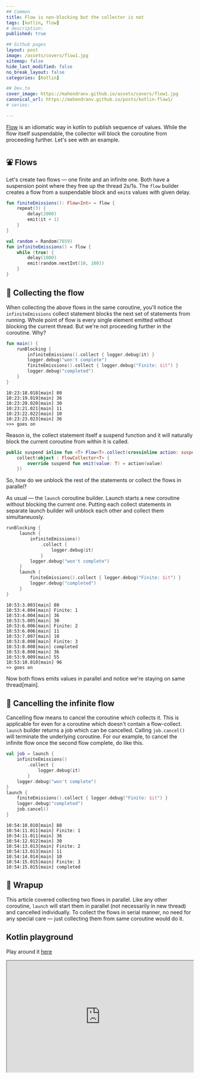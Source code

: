 ```yaml
---
## Common
title: Flow is non-blocking but the collector is not
tags: [kotlin, flow]
# description: 
published: true

## Github pages
layout: post
image: /assets/covers/flow1.jpg
sitemap: false
hide_last_modified: false
no_break_layout: false
categories: [Kotlin]

## Dev.to
cover_image: https://mahendranv.github.io/assets/covers/flow1.jpg
canonical_url: https://mahendranv.github.io/posts/kotlin-flow1/
# series:

---
```


[Flow](https://kotlinlang.org/docs/flow.html) is an idiomatic way in kotlin to publish sequence of values. While the flow itself suspendable, the collector will block the coroutine from proceeding further. Let's see with an example.

## ⛲ Flows
Let's create two flows — one finite and an infinite one. Both have a suspension point where they free up the thread 2s/1s. The `flow` builder creates a flow from a suspendable block and `emit`s values with given delay.

```kotlin
fun finiteEmissions(): Flow<Int> = flow {
    repeat(3) {
        delay(2000)
        emit(it + 1)
    }
}

val random = Random(7659)
fun infiniteEmissions() = flow {
    while (true) {
        delay(1000)
        emit(random.nextInt(10, 100))
    }
}
```

## 🚰 Collecting the flow

When collecting the above flows in the same coroutine, you'll notice the `infiniteEmissions` collect statement blocks the next set of statements from running. Whole point of flow is every single element emitted without blocking the current thread. But we're not proceeding further in the coroutine. Why?

```kotlin
fun main() {
    runBlocking {
        infiniteEmissions().collect { logger.debug(it) }
        logger.debug("won't complete")
        finiteEmissions().collect { logger.debug("Finite: $it") }
        logger.debug("completed")
    }
}
```

```
10:23:18.018[main] 80
10:23:19.019[main] 36
10:23:20.020[main] 30
10:23:21.021[main] 11
10:23:22.022[main] 10
10:23:23.023[main] 36
>>> goes on
```

Reason is, the collect statement itself a suspend function and it will naturally block the current coroutine from within it is called.

```kotlin
public suspend inline fun <T> Flow<T>.collect(crossinline action: suspend (value: T) -> Unit): Unit =
    collect(object : FlowCollector<T> {
        override suspend fun emit(value: T) = action(value)
    })
```

So, how do we unblock the rest of the statements or collect the flows in parallel? 

As usual — the `launch` coroutine builder. Launch starts a new coroutine without blocking the current one. Putting each collect statements in separate launch builder will unblock each other and collect them simultaneuosly.

```kotlin
runBlocking {
     launch {
         infiniteEmissions()
             .collect {
                 logger.debug(it)
             }
         logger.debug("won't complete")
     }   
     launch {
         finiteEmissions().collect { logger.debug("Finite: $it") }
         logger.debug("completed")
     }
}
```

```
10:53:3.003[main] 80
10:53:4.004[main] Finite: 1
10:53:4.004[main] 36
10:53:5.005[main] 30
10:53:6.006[main] Finite: 2
10:53:6.006[main] 11
10:53:7.007[main] 10
10:53:8.008[main] Finite: 3
10:53:8.008[main] completed
10:53:8.008[main] 36
10:53:9.009[main] 55
10:53:10.010[main] 96
>> goes on
```

Now both flows emits values in parallel and notice we're staying on same thread[main].

## 🙅 Cancelling the infinite flow

Cancelling flow means to cancel the coroutine which collects it. This is applicable for even for a coroutine which doesn't contain a flow-collect. `launch` builder returns a job which can be cancelled. Calling `job.cancel()` will terminate the underlying coroutine. For our example, to cancel the infinite flow once the second flow complete, do like this.

```kotlin
val job = launch {
    infiniteEmissions()
        .collect {
            logger.debug(it)
        }
    logger.debug("won't complete")
}
launch {
    finiteEmissions().collect { logger.debug("Finite: $it") }
    logger.debug("completed")
    job.cancel()
}
```

```
10:54:10.010[main] 80
10:54:11.011[main] Finite: 1
10:54:11.011[main] 36
10:54:12.012[main] 30
10:54:13.013[main] Finite: 2
10:54:13.013[main] 11
10:54:14.014[main] 10
10:54:15.015[main] Finite: 3
10:54:15.015[main] completed
```

## 🍬 Wrapup
This article covered collecting two flows in parallel. Like any other coroutine, `launch` will start them in parallel (not necessarily in new thread) and cancelled individually. To collect the flows in serial manner, no need for any special care — just collecting them from same coroutine would do it.

## Kotlin playground
Play around it [here](https://pl.kotl.in/W1pGJ6kAj)
<iframe width="100%" height="300pt" src="https://pl.kotl.in/GEmQrFk12?theme=darcula&from=6&to=19"></iframe>